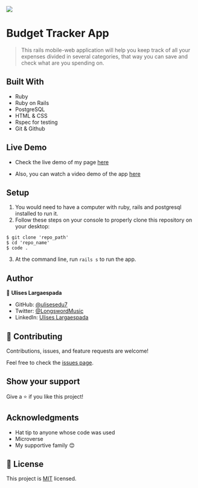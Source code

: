 ![](https://img.shields.io/badge/Microverse-blueviolet)
# Budget Tracker App

> This rails mobile-web application will help you keep track of all your expenses divided in several categories, that way you can save and check what are you spending on. 

## Built With

- Ruby
- Ruby on Rails
- PostgreSQL
- HTML & CSS
- Rspec for testing
- Git & Github

## Live Demo

- Check the live demo of my page [here](https://agile-woodland-68434.herokuapp.com/)

- Also, you can watch a video demo of the app [here](https://www.loom.com/share/329517441bf6463da1981b917892aa86)

## Setup

1. You would need to have a computer with ruby, rails and postgresql installed to run it.
2. Follow these steps on your console to properly clone this repository on your desktop:

```
$ git clone 'repo_path'
$ cd 'repo_name'
$ code .
```

3. At the command line, run `rails s` to run the app.

## Author

👤 **Ulises Largaespada**

- GitHub: [@ulisesedu7](https://github.com/ulisesedu7)
- Twitter: [@LongswordMusic](https://twitter.com/LongswordMusic)
- LinkedIn: [Ulises Largaespada](https://www.linkedin.com/in/ulises-largaespada-45570b1a4/)

## 🤝 Contributing

Contributions, issues, and feature requests are welcome!

Feel free to check the [issues page](../../issues/).

## Show your support

Give a ⭐️ if you like this project!

## Acknowledgments

- Hat tip to anyone whose code was used
- Microverse
- My supportive family 😊

## 📝 License

This project is [MIT](./LICENSE.md) licensed.